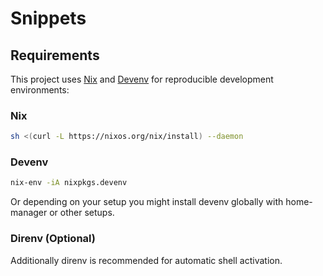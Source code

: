 # Snippets

## Requirements

This project uses [Nix](https://nixos.org/) and [Devenv](https://devenv.sh/) for reproducible development environments:

### Nix

```bash
sh <(curl -L https://nixos.org/nix/install) --daemon
```

### Devenv

```bash
nix-env -iA nixpkgs.devenv
```

Or depending on your setup you might install devenv globally with home-manager or other setups.

### Direnv (Optional)

Additionally direnv is recommended for automatic shell activation.
